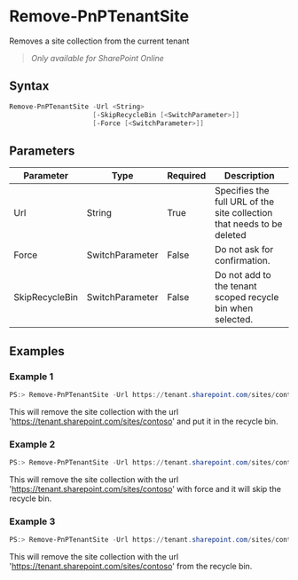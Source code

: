# Remove-PnPTenantSite
Removes a site collection from the current tenant
>*Only available for SharePoint Online*
## Syntax
```powershell
Remove-PnPTenantSite -Url <String>
                     [-SkipRecycleBin [<SwitchParameter>]]
                     [-Force [<SwitchParameter>]]
```


## Parameters
Parameter|Type|Required|Description
---------|----|--------|-----------
|Url|String|True|Specifies the full URL of the site collection that needs to be deleted|
|Force|SwitchParameter|False|Do not ask for confirmation.|
|SkipRecycleBin|SwitchParameter|False|Do not add to the tenant scoped recycle bin when selected.|
## Examples

### Example 1
```powershell
PS:> Remove-PnPTenantSite -Url https://tenant.sharepoint.com/sites/contoso
```
This will remove the site collection with the url 'https://tenant.sharepoint.com/sites/contoso'  and put it in the recycle bin.

### Example 2
```powershell
PS:> Remove-PnPTenantSite -Url https://tenant.sharepoint.com/sites/contoso -Force -SkipRecycleBin
```
This will remove the site collection with the url 'https://tenant.sharepoint.com/sites/contoso' with force and it will skip the recycle bin.

### Example 3
```powershell
PS:> Remove-PnPTenantSite -Url https://tenant.sharepoint.com/sites/contoso -FromRecycleBin
```
This will remove the site collection with the url 'https://tenant.sharepoint.com/sites/contoso' from the recycle bin.
